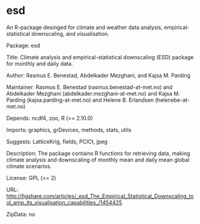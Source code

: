 esd
===

An R-package desinged for climate and weather data analysis, empirical-statistical downscaling, and visualisation.

Package: esd

Title: Climate analysis and empirical-statistical downscaling (ESD) package for monthly and daily data.

Author: Rasmus E. Benestad, Abdelkader Mezghani, and Kajsa M. Parding

Maintainer: Rasmus E. Benestad (rasmus.benestad-at-met.no) and Abdelkader Mezghani (abdelkader.mezghani-at-met.no) and Kajsa M. Parding (kajsa.parding-at-met.no) and Helene B. Erlandsen (helenebe-at-met.no)

Depends: ncdf4, zoo, R (>= 2.10.0)

Imports: graphics, grDevices, methods, stats, utils

Suggests: LatticeKrig, fields, PCICt, jpeg

Description: The package contains R functions for retrieving data, making climate analysis and downscaling of monthly mean and daily mean global climate scenarios.

License: GPL (>= 2)

URL: http://figshare.com/articles/_esd_The_Empirical_Statistical_Downscaling_tool_amp_its_visualisation_capabilities_/1454425

ZipData: no 
